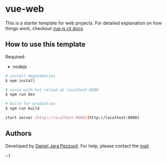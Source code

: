 # vue-web

This is a starter template for web projects.
For detailed explanation on how things work, checkout [vue.js cli docs](https://cli.vuejs.org).

## How to use this template

Required:

-   nodejs

```bash
# install dependencies
$ npm install

# serve with hot reload at localhost:8080
$ npm run dev

# build for production
$ npm run build

start server [http://localhost:8080](http://localhost:8080)
```

## Authors

Developed by [Daniel Jara Pezzuoli](http://dpezz.me).
For help, please contact the [mail](mailto:jara.pezzuoli@gmail.com).

:-)

